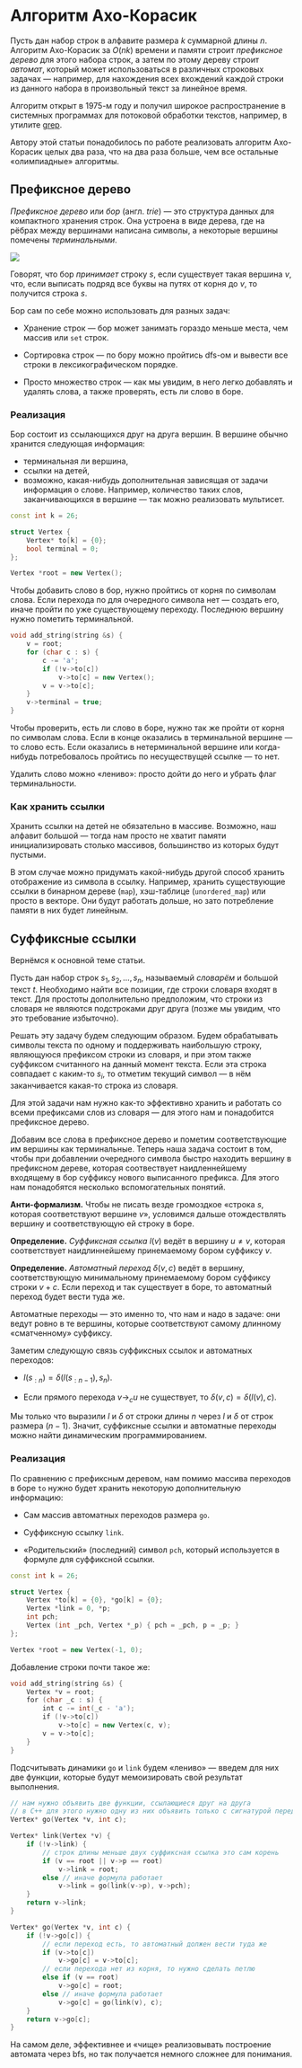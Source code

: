 # Алгоритм Ахо-Корасик

Пусть дан набор строк в алфавите размера $k$ суммарной длины $n$. Алгоритм Ахо-Корасик за $O(nk)$ времени и памяти строит *префиксное дерево* для этого набора строк, а затем по этому дереву строит *автомат*, который может использоваться в различных строковых задачах — например, для нахождения всех вхождений каждой строки из данного набора в произвольный текст за линейное время.

Алгоритм открыт в 1975-м году и получил широкое распространение в системных программах для потоковой обработки текстов, например, в утилите [grep](https://en.wikipedia.org/wiki/Grep).

Автору этой статьи понадобилось по работе реализовать алгоритм Ахо-Корасик целых два раза, что на два раза больше, чем все остальные «олимпиадные» алгоритмы.

## Префиксное дерево

*Префиксное дерево* или *бор* (англ. *trie*) — это структура данных для компактного хранения строк. Она устроена в виде дерева, где на рёбрах между вершинами написана символы, а некоторые вершины помечены *терминальными*.

![](https://koenig-media.raywenderlich.com/uploads/2016/10/SwiftAlgClub_TrieData-trie-1.png)

Говорят, что бор *принимает* строку $s$, если существует такая вершина $v$, что, если выписать подряд все буквы на путях от корня до $v$, то получится строка $s$.

Бор сам по себе можно использовать для разных задач:

- Хранение строк — бор может занимать гораздо меньше места, чем массив или `set` строк.

- Сортировка строк — по бору можно пройтись dfs-ом и вывести все строки в лексикографическом порядке.

- Просто множество строк — как мы увидим, в него легко добавлять и удалять слова, а также проверять, есть ли слово в боре.

### Реализация

Бор состоит из ссылающихся друг на друга вершин. В вершине обычно хранится следующая информация:

- терминальная ли вершина,
- ссылки на детей,
- возможно, какая-нибудь дополнительная зависящая от задачи информация о слове. Например, количество таких слов, заканчивающихся в вершине — так можно реализовать мультисет.

```c++
const int k = 26;

struct Vertex {
    Vertex* to[k] = {0};
    bool terminal = 0;
};

Vertex *root = new Vertex();
```

Чтобы добавить слово в бор, нужно пройтись от корня по символам слова. Если перехода по для очередного символа нет — создать его, иначе пройти по уже существующему переходу. Последнюю вершину нужно пометить терминальной.

```c++
void add_string(string &s) {
    v = root;
    for (char c : s) {
        c -= 'a';
        if (!v->to[c]) 
            v->to[c] = new Vertex();
        v = v->to[c];
    }
    v->terminal = true;
}
```

Чтобы проверить, есть ли слово в боре, нужно так же пройти от корня по символам слова. Если в конце оказались в терминальной вершине — то слово есть. Если оказались в нетерминальной вершине или когда-нибудь потребовалось пройтись по несуществущей ссылке — то нет.

Удалить слово можно «лениво»: просто дойти до него и убрать флаг терминальности.

### Как хранить ссылки

Хранить ссылки на детей не обязательно в массиве. Возможно, наш алфавит большой — тогда нам просто не хватит памяти инициализировать столько массивов, большинство из которых будут пустыми.

В этом случае можно придумать какой-нибудь другой способ хранить отображение из символа в ссылку. Например, хранить существующие ссылки в бинарном дереве (`map`), хэш-таблице (`unordered_map`) или просто в векторе. Они будут работать дольше, но зато потребление памяти в них будет линейным.

## Суффиксные ссылки

Вернёмся к основной теме статьи.

Пусть дан набор строк $s_1, s_2, \ldots, s_n$, называемый *cловарём* и большой текст $t$. Необходимо найти все позиции, где строки словаря входят в текст. Для простоты дополнительно предположим, что строки из словаря не являются подстроками друг друга (позже мы увидим, что это требование избыточно).

Решать эту задачу будем следующим образом. Будем обрабатывать символы текста по одному и поддерживать наибольшую строку, являющуюся префиксом строки из словаря, и при этом также суффиксом считанного на данный момент текста. Если эта строка совпадает с каким-то $s_i$, то отметим текущий символ — в нём заканчивается какая-то строка из словаря.

Для этой задачи нам нужно как-то эффективно хранить и работать со всеми префиксами слов из словаря — для этого нам и понадобится префиксное дерево.

Добавим все слова в префиксное дерево и пометим соответствующие им вершины как терминальные. Теперь наша задача состоит в том, чтобы при добавлении очередного символа быстро находить вершину в префиксном дереве, которая соотвествует наидленнейшему входящему в бор суффиксу нового выписанного префикса. Для этого нам понадобятся несколько вспомогательных понятий.

**Анти-формализм.** Чтобы не писать везде громоздкое «строка $s$, которая соответствуют вершине $v$», условимся дальше отождествлять вершину и соответствующую ей строку в боре.

**Определение.** *Суффиксная ссылка* $l(v)$ ведёт в вершину $u \neq v$, которая соответствует наидлиннейшему принемаемому бором суффиксу $v$.

**Определение.** *Автоматный переход* $\delta(v, c)$ ведёт в вершину, соответствующую минимальному принемаемому бором суффиксу строки $v + c$. Если переход и так существует в боре, то автоматный переход будет вести туда же.

Автоматные переходы — это именно то, что нам и надо в задаче: они ведут ровно в те вершины, которые соответствуют самому длинному «сматченному» суффиксу.

Заметим следующую связь суффиксных ссылок и автоматных переходов:

- $l(s_{:n}) = \delta(l(s_{:n-1}), s_n)$.

- Если прямого перехода $v \to_c u$ не существует, то $\delta(v, c) = \delta(l(v), c)$.

Мы только что выразили $l$ и $\delta$ от строки длины $n$ через $l$ и $\delta$ от строк размера $(n-1)$. Значит, суффиксные ссылки и автоматные переходы можно найти динамическим программированием.

### Реализация

По сравнению с префиксным деревом, нам помимо массива переходов в боре `to` нужно будет хранить некоторую дополнительную информацию:

* Сам массив автоматных переходов размера `go`.

* Суффиксную ссылку `link`.

* «Родительский» (последний) символ `pch`, который используется в формуле для суффиксной ссылки.

```c++
const int k = 26;

struct Vertex {
    Vertex *to[k] = {0}, *go[k] = {0};
    Vertex *link = 0, *p;
    int pch;
    Vertex (int _pch, Vertex *_p) { pch = _pch, p = _p; }
};

Vertex *root = new Vertex(-1, 0);
```

Добавление строки почти такое же:

```c++
void add_string(string &s) {
    Vertex *v = root;
    for (char _c : s) {
        int c -= int(_c - 'a');
        if (!v->to[c])
            v->to[c] = new Vertex(c, v);
        v = v->to[c];
    }
}
```

Подсчитывать динамики `go` и `link` будем «лениво» — введем для них две функции, которые будут мемоизировать свой результат выполнения.

```c++
// нам нужно объявить две функции, ссылающиеся друг на друга
// в C++ для этого нужно одну из них объявить только с сигнатурой перед другой
Vertex* go(Vertex *v, int c);

Vertex* link(Vertex *v) {
    if (!v->link) {
        // строк длины меньше двух суффиксная ссылка это сам корень
        if (v == root || v->p == root)
            v->link = root;
        else // иначе формула работает
            v->link = go(link(v->p), v->pch);
    }
    return v->link;
}

Vertex* go(Vertex *v, int c) {
    if (!v->go[c]) {
        // если переход есть, то автоматный должен вести туда же
        if (v->to[c])
            v->go[c] = v->to[c];
        // если перехода нет из корня, то нужно сделать петлю
        else if (v == root)
            v->go[c] = root;
        else // иначе формула работает
            v->go[c] = go(link(v), c);
    }
    return v->go[c];
}
```

На самом деле, эффективнее и «чище» реализовывать построение автомата через bfs, но так получается немного сложнее для понимания.

